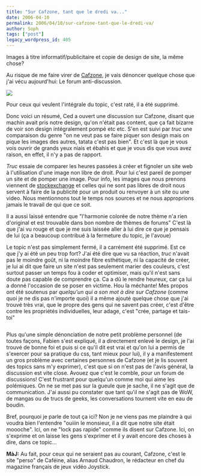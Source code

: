 ```yaml
---
title: "Sur Cafzone, tant que le dredi va..."
date: 2006-04-10
permalink: 2006/04/10/sur-cafzone-tant-que-le-dredi-va/
author: Soph
tags: ["post"]
legacy_wordpress_id: 405
---
```


Images à titre informatif/publicitaire et copie de design de site, la même chose?

Au risque de me faire virer de [Cafzone](http://www.cafzone.net/), je vais dénoncer quelque chose que j'ai vécu aujourd'hui: Le forum anti-discussion.

<img src="https://64k.be/wp-content/uploads/2006/infographie/453289_18531925.jpg" />

<!-- excerpt -->

Pour ceux qui veulent l'intégrale du topic, c'est raté, il a été supprimé.

Donc voici un résumé, Ced a ouvert une discussion sur Cafzone, disant que machin avait pris notre design, qu'on n'était pas content, que ça fait bizarre de voir son design intégralement pompé etc etc. S'en est suivi par _truc_ une comparaison du genre "on ne veut pas se faire piquer son design mais on pique les images des autres, tatata c'est pas bien". Et c'est là que je vous vois ouvrir de grands yeux niais et ébahis et que je vous dis que vous avez raison, en effet, il n'y a pas de rapport.

_Truc_ essaie de comparer les heures passées à créer et fignoler un site web à l'utilisation d'une image non libre de droit. Pour lui c'est pareil de pomper un site et de pomper une image. Pour info, les images que nous prenons viennent de [stockexchange](http://www.sxc.hu/) et celles qui ne sont pas libres de droit nous servent à faire de la publicité pour un produit ou renvoyer à un site ou une video. Nous mentionnons tout le temps nos sources et ne nous approprions jamais le travail de qui que ce soit.

Il a aussi laissé entendre que "l'harmonie colorée de notre thème n'a rien d'original et est trouvable dans bon nombre de thèmes de forums" C'est là que j'ai vu rouge  et que je me suis laissée aller à lui dire ce que je pensais de lui (ça a beaucoup contribué à la fermeture du topic, je l'avoue)

Le topic n'est pas simplement fermé, il a carrément été supprimé. Est ce que j'y ai été un peu trop fort? J'ai été dire que vu sa réaction, _truc_ n'avait pas le moindre goût, ni la moindre fibre esthétique, ni la capacité de créer, je lui ai dit que faire un site n'est pas seulement marier des couleurs, c'est surtout passer un temps fou à coder et optimiser, mais qu'il n'est sans doute pas capable de comprendre ça. Ca a dû le rendre heureux, car ça lui a donné l'occasion de se poser en victime. Hou la méchante! Mes propos ont été soutenus par _quelqu'un qui a son mot à dire sur Cafzone_ (comme quoi je ne dis pas n'importe quoi) il a même ajouté quelque chose que j'ai trouvé très vrai, que le propre des gens qui ne savent pas créer, c'est d'être contre les propriétés individuelles, leur adage, c'est "crée, partage et tais-toi"
<pre></pre>
Plus qu'une simple dénonciation de notre petit problème personnel (de toutes façons, Fabien s'est expliqué, il a directement enlevé le design, je l'ai trouvé de bonne foi et puis si ce qu'il dit est vrai et qu'on lui a permis de s'exercer pour sa pratique du css, tant mieux pour lui), il y a manifestement un gros problème avec certaines personnes de Cafzone (et je lis souvent des topics sans m'y exprimer), c'est que si on n'est pas de l'avis général, la discussion est vite close. Avouez que c'est le comble, pour un forum de discussions! C'est frustrant pour quelqu'un comme moi qui aime les polémiques. On ne se met pas sur la gueule que je sache, il ne s'agit que de communication. J'ai aussi pu constater que tant qu'il ne s'agit pas de WoW, de mangas ou de trucs de geeks, les conversations tournent vite en eau de boudin.

Bref, pourquoi je parle de tout ça ici? Non je ne viens pas me plaindre à qui voudra bien l'entendre "ouiiin le monsieur, il a dit que notre site était moooche". Ici, on ne "lock pas rapide" comme ils disent sur Cafzone. Ici, on s'exprime et on laisse les gens s'exprimer et il y avait encore des choses à dire, dans ce topic...

__MàJ:__ Au fait, pour ceux qui ne seraient pas au courant, Cafzone, c'est le site "perso" de Caféine, alias Arnaud Chaudron, le rédacteur en chef du magazine français de jeux vidéo Joystick.
